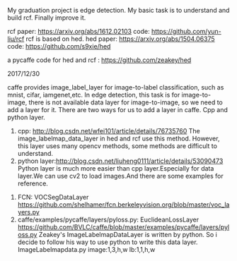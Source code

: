 
My graduation project is edge detection. My basic task is to understand and build rcf. Finally improve it.

rcf
paper: https://arxiv.org/abs/1612.02103
code: https://github.com/yun-liu/rcf
rcf is based on hed.
hed 
paper: https://arxiv.org/abs/1504.06375
code: https://github.com/s9xie/hed

a pycaffe code for hed and rcf : https://github.com/zeakey/hed

2017/12/30

caffe provides image_label_layer for image-to-label classification, such as mnist, cifar, iamgenet,etc. In edge detection, this task is for image-to-image, there is not available data layer for image-to-image, so we need to add a layer for it.
There are two ways for us to add a layer in caffe. Cpp and python layer.
1. cpp: http://blog.csdn.net/wfei101/article/details/76735760
The image_labelmap_data_layer in hed and rcf use this method. However, this layer uses many opencv methods, some methods are difficult to understand.
2. python layer:http://blog.csdn.net/liuheng0111/article/details/53090473
Python layer is much more easier than cpp layer.Especially for data layer.We can use cv2 to load images.And there are some examples for reference.
1) FCN: VOCSegDataLayer
https://github.com/shelhamer/fcn.berkeleyvision.org/blob/master/voc_layers.py
2) caffe/examples/pycaffe/layers/pyloss.py: EuclideanLossLayer
https://github.com/BVLC/caffe/blob/master/examples/pycaffe/layers/pyloss.py
Zeakey's ImageLabelmapDataLayer is written by python. So i decide to follow his way to use python to write this data layer.
ImageLabelmapdata.py 
image:1,3,h,w
lb:1,1,h,w










